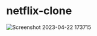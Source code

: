 # netflix-clone

![Screenshot 2023-04-22 173715](https://user-images.githubusercontent.com/77202377/233783742-7fbf992d-9e48-4c53-9781-6cd35aa9c457.png)
